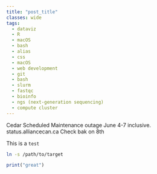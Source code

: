 ```yaml
---
title: "post_title"
classes: wide
tags:
  - dataviz
  - R
  - macOS
  - bash
  - alias
  - css
  - macOS
  - web development
  - git
  - bash
  - slurm
  - fastqc
  - bioinfo
  - ngs (next-generation sequencing)
  - compute cluster
---
```


Cedar Scheduled Maintenance outage June 4-7 inclusive. status.alliancecan.ca
Check bak on 8th

This is a `test`

```bash
ln -s /path/to/target
```

```r
print("great")
```